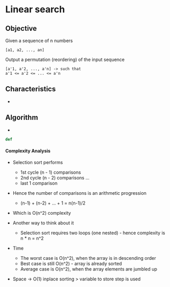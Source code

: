 # Linear search

## Objective 

Given a sequence of n numbers 

```
[a1, a2, ..., an]
```

Output a permutation (reordering) of the input sequence 
```
[a'1, a'2, ..., a'n] -> such that 
a'1 <= a'2 <= ... <= a'n
```

## Characteristics 

-
## Algorithm 

- 
```python
def
```

#### Complexity Analysis 

- Selection sort performs 
    - 1st cycle (n - 1) comparisons
    - 2nd cycle (n - 2) comparisons ...
    - last 1 comparison
    
- Hence the number of comparisons is an arithmetic progression 
    - (n-1) + (n-2) + ... + 1 = n(n-1)/2
    
- Which is O(n^2) complexity

- Another way to think about it 
    - Selection sort requires two loops (one nested) - hence complexity is n * n = n^2
    
- Time
    - The worst case is O(n^2), when the array is in descending order
    - Best case is still O(n^2) - array is already sorted
    - Average case is O(n^2), when the array elements are jumbled up

- Space -> O(1) inplace sorting > variable to store step is used 
